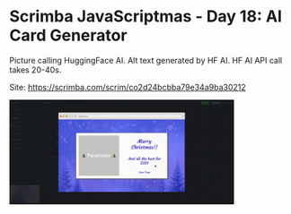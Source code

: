 # Scrimba JavaScriptmas - Day 18: AI Card Generator

Picture calling HuggingFace AI. Alt text generated by HF AI. HF AI API call takes 20-40s.

Site: https://scrimba.com/scrim/co2d24bcbba79e34a9ba30212

<img src="./xmas-day-18.gif" alt="gif demo of christmas card" width="400px" />